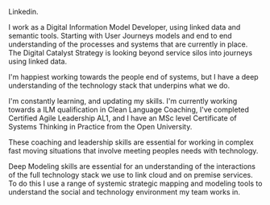 Linkedin.

I work as a Digital Information Model Developer, using linked data and semantic tools. Starting with User Journeys models and end to end understanding of the processes and systems that are currently in place. The Digital Catalyst Strategy is looking beyond service silos into journeys using linked data.

I'm happiest working towards the people end of systems, but I have a deep understanding of the technology stack that underpins what we do.

I'm constantly learning, and updating my skills. I'm currently working towards a ILM qualification in Clean Language Coaching, I've completed Certified Agile Leadership AL1, and I have an MSc level Certificate of Systems Thinking in Practice from the Open University.

These coaching and leadership skills are essential for working in complex fast moving situations that involve meeting peoples needs with technology.

Deep Modeling skills are essential for an understanding of the interactions of the full technology stack we use to link cloud and on premise services. To do this I use a range of systemic strategic mapping and modeling tools to understand the social and technology environment my team works in.
